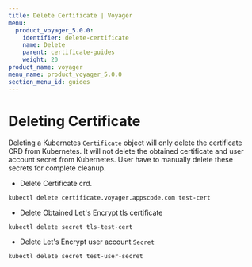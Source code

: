 ```yaml
---
title: Delete Certificate | Voyager
menu:
  product_voyager_5.0.0:
    identifier: delete-certificate
    name: Delete
    parent: certificate-guides
    weight: 20
product_name: voyager
menu_name: product_voyager_5.0.0
section_menu_id: guides
---
```


# Deleting Certificate

Deleting a Kubernetes `Certificate` object will only delete the certificate CRD from Kubernetes.
It will not delete the obtained certificate and user account secret from Kubernetes. User have to manually delete these secrets for complete cleanup.

 - Delete Certificate crd.

```console
kubectl delete certificate.voyager.appscode.com test-cert
```

 - Delete Obtained Let's Encrypt tls certificate

```console
kubectl delete secret tls-test-cert
```

 - Delete Let's Encrypt user account `Secret`

```console
kubectl delete secret test-user-secret
```

